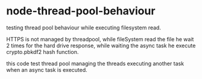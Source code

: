 # node-thread-pool-behaviour
testing thread pool behaviour while executing filesystem read.

HTTPS is not managed by threadpool, while fileSystem read the file he wait 2 times for the hard drive response, while waiting the async task he execute crypto.pbkdf2 hash function.

this code test thread pool managing the threads executing another task when an async task is executed.
